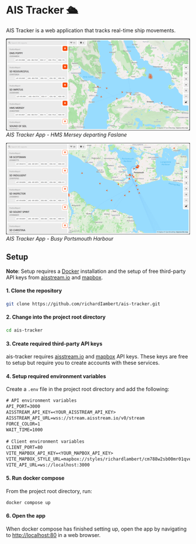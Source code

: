 # AIS Tracker 🛳️

AIS Tracker is a web application that tracks real-time ship movements.

![ais-tracker-screenshot-0](./ais-tracker-screenshot-0.png)
_AIS Tracker App - HMS Mersey departing Faslane_

![ais-tracker-screenshot-1](./ais-tracker-screenshot-1.png)
_AIS Tracker App - Busy Portsmouth Harbour_

## Setup

**Note**: Setup requires a [Docker](https://docs.docker.com/get-started/introduction/get-docker-desktop/) installation and the setup of free third-party API keys from [aisstream.io](https://aisstream.io) and [mapbox](https://mapbox.com).

#### 1. Clone the repository

```bash
git clone https://github.com/richardIambert/ais-tracker.git
```

#### 2. Change into the project root directory

```bash
cd ais-tracker
```

#### 3. Create required third-party API keys

ais-tracker requires [aisstream.io](https://aisstream.io/apikeys) and [mapbox](https://console.mapbox.com/account/access-tokens) API keys. These keys are free to setup but require you to create accounts with these services.

#### 4. Setup required environment variables

Create a `.env` file in the project root directory and add the following:

```
# API environment variables
API_PORT=3000
AISSTREAM_API_KEY=<YOUR_AISSTREAM_API_KEY>
AISSTREAM_API_URL=wss://stream.aisstream.io/v0/stream
FORCE_COLOR=1
WAIT_TIME=1000

# Client environment variables
CLIENT_PORT=80
VITE_MAPBOX_API_KEY=<YOUR_MAPBOX_API_KEY>
VITE_MAPBOX_STYLE_URL=mapbox://styles/richardlambert/cm788w2sb00mr01qvesiycpqp
VITE_API_URL=ws://localhost:3000
```

#### 5. Run docker compose

From the project root directory, run:

```bash
docker compose up
```

#### 6. Open the app

When docker compose has finished setting up, open the app by navigating to [http://localhost:80](http://localhost:80) in a web browser.
